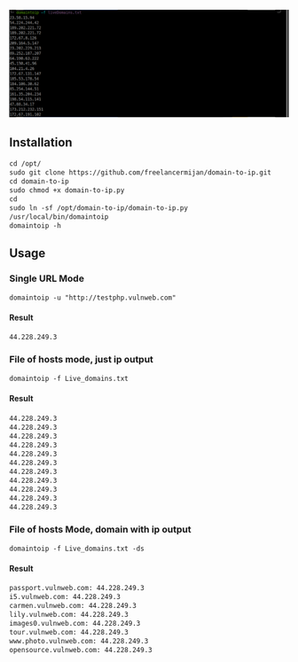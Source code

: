 ![Domain To IP](domain-to-ip.png)

## Installation

```
cd /opt/
sudo git clone https://github.com/freelancermijan/domain-to-ip.git
cd domain-to-ip
sudo chmod +x domain-to-ip.py
cd
sudo ln -sf /opt/domain-to-ip/domain-to-ip.py /usr/local/bin/domaintoip
domaintoip -h
```


## Usage

### Single URL Mode

```
domaintoip -u "http://testphp.vulnweb.com"
```

#### Result

```
44.228.249.3
```

### File of hosts mode, just ip output

```
domaintoip -f Live_domains.txt
```

#### Result

```
44.228.249.3
44.228.249.3
44.228.249.3
44.228.249.3
44.228.249.3
44.228.249.3
44.228.249.3
44.228.249.3
44.228.249.3
44.228.249.3
44.228.249.3
```

### File of hosts Mode, domain with ip output

```
domaintoip -f Live_domains.txt -ds
```

#### Result

```
passport.vulnweb.com: 44.228.249.3
i5.vulnweb.com: 44.228.249.3
carmen.vulnweb.com: 44.228.249.3
lily.vulnweb.com: 44.228.249.3
images0.vulnweb.com: 44.228.249.3
tour.vulnweb.com: 44.228.249.3
www.photo.vulnweb.com: 44.228.249.3
opensource.vulnweb.com: 44.228.249.3
```
